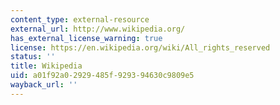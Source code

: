 ```yaml
---
content_type: external-resource
external_url: http://www.wikipedia.org/
has_external_license_warning: true
license: https://en.wikipedia.org/wiki/All_rights_reserved
status: ''
title: Wikipedia
uid: a01f92a0-2929-485f-9293-94630c9809e5
wayback_url: ''
---
```


